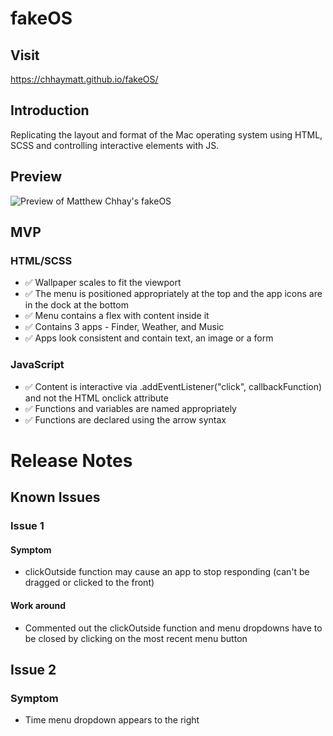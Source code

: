 # fakeOS
## Visit
https://chhaymatt.github.io/fakeOS/

## Introduction
Replicating the layout and format of the Mac operating system using HTML, SCSS and controlling interactive elements with JS.

## Preview
![Preview of Matthew Chhay's fakeOS](https://i.imgur.com/q50wJeP.png)

## MVP
### HTML/SCSS
- ✅ Wallpaper scales to fit the viewport
- ✅ The menu is positioned appropriately at the top and the app icons are in the dock at the bottom
- ✅ Menu contains a flex with content inside it
- ✅ Contains 3 apps - Finder, Weather, and Music
- ✅ Apps look consistent and contain text, an image or a form
### JavaScript
- ✅ Content is interactive via .addEventListener("click", callbackFunction) and not the HTML onclick attribute
- ✅ Functions and variables are named appropriately
- ✅ Functions are declared using the arrow syntax

# Release Notes
## Known Issues
### Issue 1
#### Symptom
- clickOutside function may cause an app to stop responding (can't be dragged or clicked to the front)
#### Work around
- Commented out the clickOutside function and menu dropdowns have to be closed by clicking on the most recent menu button

## Issue 2
### Symptom
- Time menu dropdown appears to the right

